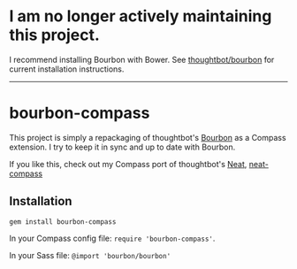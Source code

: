 # I am no longer actively maintaining this project. 

I recommend installing Bourbon with Bower. See [thoughtbot/bourbon](https://github.com/thoughtbot/bourbon) for current installation instructions.

---

# bourbon-compass

This project is simply a repackaging of thoughtbot's [Bourbon](http://bourbon.io/) as a Compass extension. I try to keep it in sync and up to date with Bourbon.

If you like this, check out my Compass port of thoughtbot's [Neat](http://neat.bourbon.io/), [neat-compass](https://github.com/jedfoster/neat-compass)

## Installation

`gem install bourbon-compass`

In your Compass config file: `require 'bourbon-compass'`.

In your Sass file: `@import 'bourbon/bourbon'`

